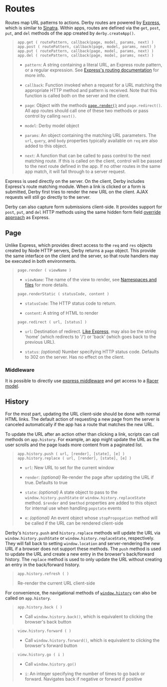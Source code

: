 # Routes

Routes map URL patterns to actions. Derby routes are powered by [Express](https://expressjs.com/), which is similar to [Sinatra](http://www.sinatrarb.com/). Within apps, routes are defined via the `get`, `post`, `put`, and `del` methods of the app created by `derby.createApp()`.

> `app.get ( routePattern, callback(page, model, params, next) )`  
> `app.post ( routePattern, callback(page, model, params, next) )`  
> `app.put ( routePattern, callback(page, model, params, next) )`  
> `app.del ( routePattern, callback(page, model, params, next) )`  
>
> * `pattern`: A string containing a literal URL, an Express route pattern, or a regular expression. See [Express's routing documentation](https://expressjs.com/guide/routing.html) for more info.
>
> * `callback`: Function invoked when a request for a URL matching the appropriate HTTP method and pattern is received. Note that this function is called both on the server and the client.
>
> * `page`: Object with the methods [`page.render()`](#pagerender)  and `page.redirect()`. All app routes should call one of these two methods or pass control by calling `next()`.
>
> * `model`: Derby model object
>
> * `params`: An object containing the matching URL parameters. The `url`, `query`, and `body` properties typically available on `req` are also added to this object.
>
> * `next`: A function that can be called to pass control to the next matching route. If this is called on the client, control will be passed to the next route defined in the app. If no other routes in the same app match, it will fall through to a server request.

Express is used directly on the server. On the client, Derby includes Express's route matching module. When a link is clicked or a form is submitted, Derby first tries to render the new URL on the client. AJAX requests will still go directly to the server.

Derby can also capture form submissions client-side. It provides support for `post`, `put`, and `del` HTTP methods using the same hidden form field [override approach](https://expressjs.com/guide.html#http-methods) as Express.

## Page

Unlike Express, which provides direct access to the `req` and `res` objects created by Node HTTP servers, Derby returns a `page` object. This provide the same interface on the client and the server, so that route handlers may be executed in both environments.

> `page.render ( viewName )`
>
> * `viewName`: The name of the view to render, see [Namespaces and files](../views/namespaces-and-files) for more details.
>
>
> `page.renderStatic ( statusCode, content )`
>
> * `statusCode`: The HTTP status code to return.
>
> * `content`: A string of HTML to render
>
> `page.redirect ( url, [status] )`
>
> * `url`: Destination of redirect. [Like Express][expressRedirect], may also be the string 'home' (which redirects to '/') or 'back' (which goes back to the previous URL).
>
> * `status`: *(optional)* Number specifying HTTP status code. Defaults to 302 on the server. Has no effect on the client.

[expressRedirect]: https://expressjs.com/guide.html#res.redirect()


### Middleware

It is possible to directly use [express middleware](https://expressjs.com/guide/using-middleware.html) and get access to a [Racer model](../models#methods).


## History

For the most part, updating the URL client-side should be done with normal HTML links. The default action of requesting a new page from the server is canceled automatically if the app has a route that matches the new URL.

To update the URL after an action other than clicking a link, scripts can call methods on `app.history`. For example, an app might update the URL as the user scrolls and the page loads more content from a paginated list.

> `app.history.push ( url, [render], [state], [e] )`  
> `app.history.replace ( url, [render], [state], [e] )`  
>
> * `url`: New URL to set for the current window
>
> * `render`: *(optional)* Re-render the page after updating the URL if true. Defaults to true
>
> * `state`: *(optional)* A state object to pass to the `window.history.pushState` or `window.history.replaceState` method. `$render` and `$method` properties are added to this object for internal use when handling `popstate` events
>
> * `e`: *(optional)* An event object whose `stopPropogation` method will be called if the URL can be rendered client-side

Derby's `history.push` and `history.replace` methods will update the URL via `window.history.pushState` or `window.history.replaceState`, respectively. They will fall back to setting `window.location` and server-rendering the new URL if a browser does not support these methods. The `push` method is used to update the URL and create a new entry in the browser's back/forward history. The `replace` method is used to only update the URL without creating an entry in the back/forward history.

> `app.history.refresh ( )`
>
> Re-render the current URL client-side

For convenience, the navigational methods of [`window.history`](https://developer.mozilla.org/en/DOM/window.history) can also be called on `app.history`.

> `app.history.back ( )`
>
> * Call `window.history.back()`, which is equivalent to clicking the browser's back button

> `view.history.forward ( )`
>
> * Call `window.history.forward()`, which is equivalent to clicking the browser's forward button

> `view.history.go ( i )`
>
> * Call `window.history.go()`
>
> * `i`: An integer specifying the number of times to go back or forward. Navigates back if negative or forward if positive